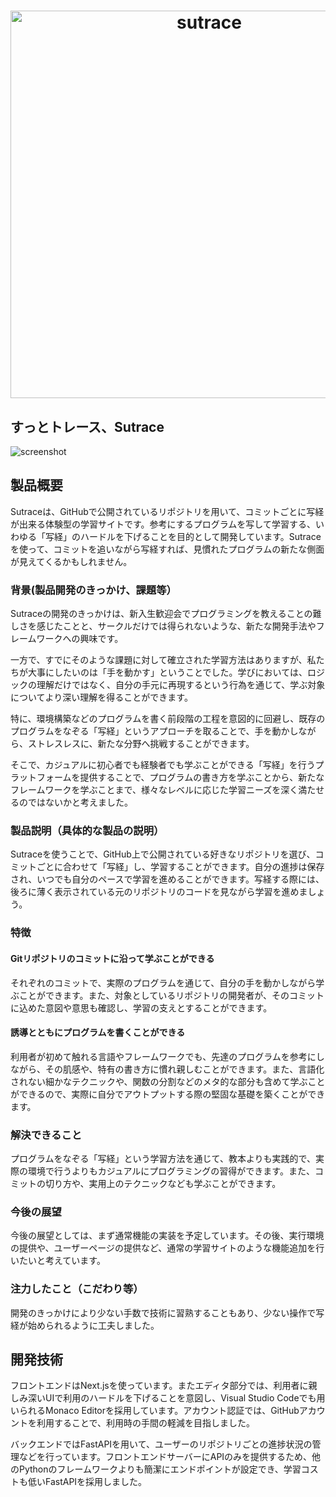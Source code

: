
<h1 align="center">
  <img src="https://user-images.githubusercontent.com/52315048/197318654-db7e7801-3179-4e00-8097-67406dbe7c2e.svg" width="620px" alt="sutrace">
</h1>

## すっとトレース、Sutrace 

![screenshot](https://user-images.githubusercontent.com/52315048/197320085-b837deb1-8ae7-459e-a387-ab2cb1e9a302.png)


## 製品概要
Sutraceは、GitHubで公開されているリポジトリを用いて、コミットごとに写経が出来る体験型の学習サイトです。参考にするプログラムを写して学習する、いわゆる「写経」のハードルを下げることを目的として開発しています。Sutraceを使って、コミットを追いながら写経すれば、見慣れたプログラムの新たな側面が見えてくるかもしれません。

### 背景(製品開発のきっかけ、課題等）

Sutraceの開発のきっかけは、新入生歓迎会でプログラミングを教えることの難しさを感じたことと、サークルだけでは得られないような、新たな開発手法やフレームワークへの興味です。

一方で、すでにそのような課題に対して確立された学習方法はありますが、私たちが大事にしたいのは「手を動かす」ということでした。学びにおいては、ロジックの理解だけではなく、自分の手元に再現するという行為を通じて、学ぶ対象についてより深い理解を得ることができます。

特に、環境構築などのプログラムを書く前段階の工程を意図的に回避し、既存のプログラムをなぞる「写経」というアプローチを取ることで、手を動かしながら、ストレスレスに、新たな分野へ挑戦することができます。

そこで、カジュアルに初心者でも経験者でも学ぶことができる「写経」を行うプラットフォームを提供することで、プログラムの書き方を学ぶことから、新たなフレームワークを学ぶことまで、様々なレベルに応じた学習ニーズを深く満たせるのではないかと考えました。

### 製品説明（具体的な製品の説明）
Sutraceを使うことで、GitHub上で公開されている好きなリポジトリを選び、コミットごとに合わせて「写経」し、学習することができます。自分の進捗は保存され、いつでも自分のペースで学習を進めることができます。写経する際には、後ろに薄く表示されている元のリポジトリのコードを見ながら学習を進めましょう。

### 特徴
#### Gitリポジトリのコミットに沿って学ぶことができる
それぞれのコミットで、実際のプログラムを通じて、自分の手を動かしながら学ぶことができます。また、対象としているリポジトリの開発者が、そのコミットに込めた意図や意思も確認し、学習の支えとすることができます。

#### 誘導とともにプログラムを書くことができる
利用者が初めて触れる言語やフレームワークでも、先達のプログラムを参考にしながら、その肌感や、特有の書き方に慣れ親しむことができます。また、言語化されない細かなテクニックや、関数の分割などのメタ的な部分も含めて学ぶことができるので、実際に自分でアウトプットする際の堅固な基礎を築くことができます。

### 解決できること
プログラムをなぞる「写経」という学習方法を通じて、教本よりも実践的で、実際の環境で行うよりもカジュアルにプログラミングの習得ができます。また、コミットの切り方や、実用上のテクニックなども学ぶことができます。

### 今後の展望

 今後の展望としては、まず通常機能の実装を予定しています。その後、実行環境の提供や、ユーザーページの提供など、通常の学習サイトのような機能追加を行いたいと考えています。

### 注力したこと（こだわり等）

開発のきっかけにより少ない手数で技術に習熟することもあり、少ない操作で写経が始められるように工夫しました。


## 開発技術

フロントエンドはNext.jsを使っています。またエディタ部分では、利用者に親しみ深いUIで利用のハードルを下げることを意図し、Visual Studio Codeでも用いられるMonaco Editorを採用しています。アカウント認証では、GitHubアカウントを利用することで、利用時の手間の軽減を目指しました。

バックエンドではFastAPIを用いて、ユーザーのリポジトリごとの進捗状況の管理などを行っています。フロントエンドサーバーにAPIのみを提供するため、他のPythonのフレームワークよりも簡潔にエンドポイントが設定でき、学習コストも低いFastAPIを採用しました。
